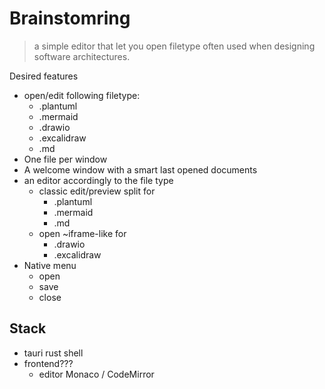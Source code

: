 # Brainstomring 

> a simple editor that let you open filetype often used when designing software architectures.

Desired features

- open/edit following filetype:
  - .plantuml
  - .mermaid
  - .drawio
  - .excalidraw
  - .md
- One file per window
- A welcome window with a smart last opened documents
- an editor accordingly to the file type
  - classic edit/preview split for
    - .plantuml
    - .mermaid
    - .md
  - open ~iframe-like for
    - .drawio
    - .excalidraw
- Native menu
  - open
  - save
  - close

## Stack

- tauri rust shell
- frontend???
  - editor Monaco / CodeMirror

    
